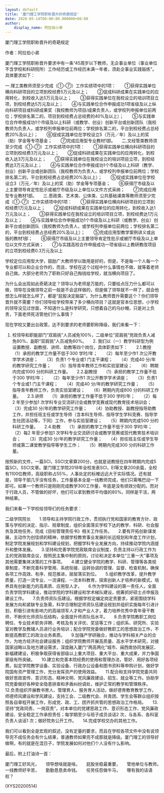 ```yaml
---
layout: default
title: '厦门理工学院职称晋升的奇葩规定'
date: 2020-05-14T00:00:00.000000+08:00
author:
    display_name: 阿拉伯小弟
---
```


厦门理工学院职称晋升的奇葩规定

作者：阿拉伯小弟

厦门理工学院职称晋升要求中有一条“45周岁以下教师，无企事业单位（事业单位不含学校和科研院所）工作经历或工作经历未满一年者，须赴企事业实践锻炼”。具体要求如下：

一.理工类教师须至少完成（①-⑦）工作实绩项中的1项：　　①获得实践单位横向科研项目的立项到校经费5万元及以上；　　②促成科研成果在实践单位的应用转化，到校收入达5万元及以上；　　③获得实践单位在我校设立的培训项目立项，到校经费达5万元及以上；　　④与实践单位合作申报成功1项省级及以上纵向科研项目或科研成果奖（我校教师为项目/成果负责人，或学校列申报单位前两位；学校排名第二的，项目到校经费占总经费的40%及以上）；　　⑤与实践单位合作申报成功1个市级及以上科研（或教学、创业）创新平台或创新团队（我校教师为负责人，或学校列申报单位前两位；学校排名第二的，平台到校经费占总经费20%及以上）；　　⑥促成实践单位在学校设立5（万元／年）及以上的奖（助）学金等专项基金；　　⑦完成应用型专业教材1部。　　二.文经管类教师须至少完成（①-⑦）工作实绩项中的1项：　　①获得实践单位横向科研项目的立项到校经费3万元及以上；　　②促成科研成果在实践单位的应用转化，到校收入达3万元及以上；　　③获得实践单位在我校设立的培训项目立项，到校经费达3万元及以上；　　④与实践单位合作申报成功1个市级及以上科研（教学、创业）创新平台或创新团队（我校教师为负责人，或学校列申报单位前两位；学校排名第二的，平台到校经费占总经费20%及以上）；　　⑤促成实践单位在学校设立3（万元／年）及以上的奖（助）学金等专项基金；　　⑥获得厅市级及以上主要领导肯定性批示或被厅市级及以上单位以文件方式采纳；　　⑦完成应用型专业教材1部。　　三.思政类、艺术类、公体类、公共基础课类等教师须至少完成（①-⑦）工作实绩项中的1项：　　①获得实践单位横向科研项目的立项到校经费1万元及以上；　　②促成科研成果在实践单位的应用转化，到校收入达1万元及以上；　　③获得实践单位在我校设立的培训项目立项，到校经费达1万元及以上；　　④与实践单位合作申报成功1个市级及以上科研（或教学、创业）创新平台或创新团队（我校教师为负责人，或学校列申报单位前两位；学校排名第二的，平台到校经费占总经费20%及以上）；　　⑤完成应用型教学案例讲义或出版的教材1部；　　⑥获得厅市级及以上主要领导肯定性批示或被厅市级及以上单位以文件方式采纳；　　⑦与实践高校合作申报成功一项省级以上教研教改项目的立项到校经费0.3万元及以上

学校定位应用型大学，鼓励广大教师学以致用是好的，但是，不是每一个人每一个专业都可以和企业合作的，而且，学校在这个过程中什么事情也不做，就等着老师自己做。大部分老师为了职称只好自己掏钱给学校，就当横向项目了。

为什么会出现如此奇葩决定？领导以为老师是万能的，只要给点压力什么都可以做，领导在没做领导之前一般是不会这样做的，但是做了领导就不一样了，就会他想怎么样就怎么样了，都是“屁股决定脑袋”。为什么教师晋升需要这个？你们领导晋升就不需要？你们领导给学校带来了多少横向项目？这就是官本位思想，小学校的领导没见过世面，不知道什么是科学研究，只想着自己的乌纱帽，只是对上负责，下面老师死活管他们什么事情？

现在学校又要出台政策，达不到要求的老师要职称降级，我们来看一下：

1.	校领导和职能部门“双肩挑”人员减免100%，二级单位“双肩挑”党政负责人减免80%、副职“双肩挑”人员减免60%。　　2.	我们以（一）教学科研型为例　　设置教授、副教授、讲师、助教等四个岗位，具体职责如下：　　2.1.教授　　（1）承担的教学工作量不低于300 学时/年；　　（2）每年至少作1 次公开教学学术讲座；　　（3）负责1 个专业或1 门主干课程；　　（4）完成40 分/年的教学研究工作量；　　（5）指导青年教师工作和实验室建设；　　（6）聘期内完成1000 分的科研工作量。　　2.2.副教授　　（1）承担的教学工作量不低于300 学时/年；　　（2）每年至少作1 次公开教学学术讲座；　　（3）负责1 个专业或1 门主干课程；　　（4）完成40 分/年的教学研究工作量；　　（5）指导青年教师工作，负责实验室建设；　　（6）聘期内完成800 分的科研工作量。　　2.3.讲师　　（1）承担的教学工作量不低于300 学时/年；　　（2）每2 年至少参加1 次学科专业交流研讨会或教学竞赛或现代教育技术培训会；　　（3）完成30 分/年的教学研究工作量；　　（4）协助教授、副教授指导助教工作，并担任班主任或学生导师（含本科生导师、指导学生学科竞赛、指导学生社团活动等，下同）工作，参与实验室建设；　　（5）聘期内完成500 分的科研工作量。　　2.4.助教　　（1）承担的教学工作量不低于300 学时/年；　　（2）每2 年至少参加1 次学科专业交流研讨会或教学竞赛或现代教育技术培训会；　　（3）完成30 分/年的教学研究工作量；　　（4）担任班主任或学生导师或第二课堂教学指导等学生工作；　　（5）聘期内完成300 分的科研工作量。

按照新的文件，一篇SCI，SSCI文章算200分，也就是说教授在四年聘期内完成5篇SCI，SSCI文章。厦门理工学院2018年全校发表SCI，EI等文章200余篇，全校有1100位教师，高级职称占55%，人事处定的标椎远远大于实际情况。还有就是，领导干部几乎没有任务，工作量基本全是一线教师完成，他们只需嘴巴动一下即可。如果一个教师只是刚刚完成教学300工作量，年底是没有绩效分配的。而对于行政人员，不管做的好坏，他们可以拿到教师平均值的80%。同样是干活，两种结果。

我们来看一下学校给领导们的任务要求：

二级学院院长　　1.领导和主持学院行政工作，贯彻执行党和国家的教育方针、政策与学校的决定、指示、规章制度，组织全面落实学校下达的教学、科研、社会服务及其他任务，完成《目标管理责任书》相关工作任务。　　2.要有开拓创新谋发展，主动作为创佳绩的精神，依据学校教育事业发展的长远规划和年度工作计划，制定学院发展规划和学科建设规划，把握学科专业发展方向，持续推动学院内涵提升和整体发展。　　3.坚持和完善学院党政联席会议制度，负责主持以行政工作为主的党政联席会议，按照民主集中制的原则，讨论和决定本单位“三重一大”事项及其他需要集体决策的工作事项。　　4.建立健全学院的教学、科研、管理等各类规章制度，不断完善科学管用、系统衔接、运转协调的管理、监督、检查机制，确保各项工作高效、有序、规范推进，层层落实到位。　　5.组织教学改革，提升教学质量，打造一流专业、一流课程、一流本科教育，探索创新人才培养的新模式，培养具有创新能力的高素质、应用型人才。　　6.作为学科建设的第一责任人，全面负责学院学科建设，推动学院的学科建设和学术梯队建设，统筹抓好硕士点申报及建设工作。　　7.负责师资队伍建设。根据学校定编定岗定责要求，紧密围绕学科发展方向和紧缺专业急需，科学合理制定师资队伍建设规划并组织实施每年引进计划，积极引进有影响力的高端领军人才和产业人才，着力培养优秀中青年骨干教师，不断优化师资队伍结构，全面提升师资队伍水平。　　8.负责学院教职工岗位聘任、专业技术职务评聘、考核及有关评优、奖惩等工作；组织系、研究所、实验室对教学及教辅人员进行业务培训；配合学院党委做好教职工的思想政治工作，不断提高教职工的政治业务素质。　　9.加强产学研融合，推动与学科相关产业的合作，为地方经济社会建设服务；组织学院教师开展高质量、高水平学术研究，对接国家战略以及地方建设需求，深度融入厦门“两高两化”城市、闽西南协同发展区、新福建建设，积极争取获得省部级以上重大项目、重大平台、重大成果，并力争国家级有所突破。　　10.建立和完善本院经费的使用和管理办法，管好、用好各项经费。拟定学院教学设备、实验设备、行政办公设备和图书资料等申购计划，做好学院国有资产管理工作，充分发挥资产的使用效益。　　11.配合和支持学院党委共同做好思政宣传、意识形态、精神文明、党风廉政建设、招生、就业等工作。协助学院党委做好各种安全隐患排查和矛盾纠纷调处，维护正常的教学和管理秩序。　　12.负责组织开展教书育人、管理育人、服务育人活动，做好德育教育教学工作，师德师风建设和学风建设，支持工会、二级教代会、共青团、学生会等群众组织按照各自章程开展工作，形成党、政、工、团齐抓共管的思想政治工作格局。　　13.坚持“党政同责、一岗双责”，对本单位的党建思政工作、意识形态工作、党风廉政建设、安全稳定工作承担责任；每学期至少与班子成员谈话2 次，与各系、各科室负责人谈话1 次；做好院务公开工作。　　14.完成学校交办的其他工作。

我们可以看到全是宏观的叙述，没有定量的要求，而且在学校各项文件中没有说领导完不成任务会有什么结果，普通教师如果完不成那就是降级。厦门理工的领导好做啊，有的就是在混日子，学院发展如何对他们个人没有什么影响。

最后，附上打油诗一首：

厦门理工好风光，　　领导想啥就是啥。　　屁股坐稳最重要，　　管他单位与教师。　　一线教师好辛苦，　　勤勤恳恳卖命钱。　　任劳任怨做牛马，　　哪有我的话语权？

(XYS20200514)

